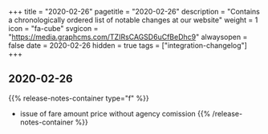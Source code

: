 +++
title = "2020-02-26"
pagetitle = "2020-02-26"
description = "Contains a chronologically ordered list of notable changes at our website"
weight = 1
icon = "fa-cube"
svgicon = "https://media.graphcms.com/TZIRsCAGSD6uCfBeDhc9"
alwaysopen = false
date = 2020-02-26
hidden = true
tags = ["integration-changelog"]
+++


## 2020-02-26
{{% release-notes-container type="f" %}}
- issue of fare amount price without agency comission 
{{% /release-notes-container %}}